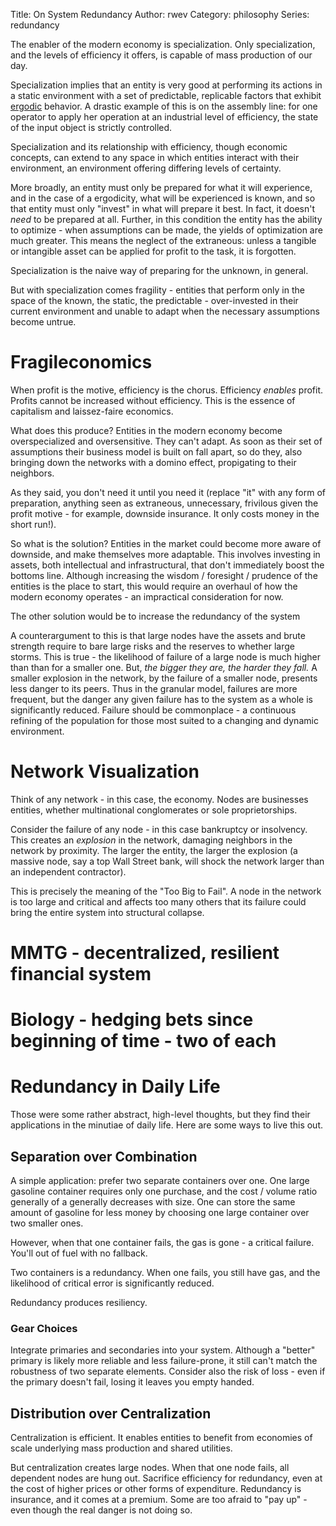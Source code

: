 Title: On System Redundancy
Author: rwev
Category: philosophy
Series: redundancy

The enabler of the modern economy is specialization. Only specialization, and the levels of efficiency it offers, is capable of mass production of our day. 

Specialization implies that an entity is very good at performing its actions in a static environment with a set of predictable, replicable factors that exhibit [ergodic](https://en.wikipedia.org/wiki/Ergodicity) behavior. A drastic example of this is on the assembly line: for one operator to apply her operation at an industrial level of efficiency, the state of the input object is strictly controlled.

Specialization and its relationship with efficiency, though economic concepts, can extend to any space in which entities interact with their environment, an environment offering differing levels of certainty. 

More broadly, an entity must only be prepared for what it will experience, and in the case of a ergodicity, what will be experienced is known, and so that entity must only "invest" in what will prepare it best. In fact, it doesn't _need_ to be prepared at all. Further, in this condition the entity has the ability to optimize - when assumptions can be made, the yields of optimization are much greater. This means the neglect of the extraneous: unless a tangible or intangible asset can be applied for profit to the task, it is forgotten. 

Specialization is the naive way of preparing for the unknown, in general.  

But with specialization comes fragility - entities that perform only in the space of the known, the static, the predictable - over-invested in their current environment and unable to adapt when the necessary assumptions become untrue. 

# Fragileconomics 
When profit is the motive, efficiency is the chorus. Efficiency _enables_ profit. Profits cannot be increased without efficiency. This is the essence of capitalism and laissez-faire economics. 

What does this produce? Entities in the modern economy become overspecialized and oversensitive. They can't adapt. As soon as their set of assumptions their business model is built on fall apart, so do they, also bringing down the networks with a domino effect, propigating to their neighbors. 

As they said, you don't need it until you need it (replace "it" with any form of preparation, anything seen as extraneous, unnecessary, frivilous given the profit motive - for example, downside insurance. It only costs money in the short run!).

So what is the solution? Entities in the market could become more aware of downside, and make themselves more adaptable. This involves investing in assets, both intellectual and infrastructural, that don't immediately boost the bottoms line. Although increasing the wisdom / foresight / prudence of the entities is the place to start, this would require an overhaul of how the modern economy operates - an impractical consideration for now. 

The other solution would be to increase the redundancy of the system

A counterargument to this is that large nodes have the assets and brute strength require to bare large risks and the reserves to whether large storms. This is true - the likelihood of failure of a large node is much higher than than for a smaller one. But, _the bigger they are, the harder they fall._ A smaller explosion in the network, by the failure of a smaller node, presents less danger to its peers. Thus in the granular model, failures are more frequent, but the danger any given failure has to the system as a whole is significantly reduced. Failure should be commonplace - a continuous refining of the population for those most suited to a changing and dynamic environment. 


# Network Visualization
Think of any network - in this case, the economy. Nodes are businesses entities, whether multinational conglomerates or sole proprietorships. 

Consider the failure of any node - in this case bankruptcy or insolvency. This creates an _explosion_ in the network, damaging neighbors in the network by proximity. The larger the entity, the larger the explosion (a massive node, say a top Wall Street bank, will shock the network larger than an independent contractor).

This is precisely the meaning of the "Too Big to Fail". A node in the network is too large and critical and affects too many others that its failure could bring the entire system into structural collapse. 

# MMTG - decentralized, resilient financial system

# Biology - hedging bets since beginning of time - two of each




# Redundancy in Daily Life
Those were some rather abstract, high-level thoughts, but they find their applications in the minutiae of daily life. Here are some ways to live this out. 

## Separation over Combination
A simple application: prefer two separate containers over one. One large gasoline container requires only one purchase, and the cost / volume ratio generally of a generally decreases with size. One can store the same amount of gasoline for less money by choosing one large container over two smaller ones. 

However, when that one container fails, the gas is gone - a critical failure. You'll out of fuel with no fallback.

Two containers is a redundancy. When one fails, you still have gas, and the likelihood of critical error is significantly reduced.

Redundancy produces resiliency.

### Gear Choices
Integrate primaries and secondaries into your system. Although a "better" primary is likely more reliable and less failure-prone, it still can't match the robustness of two separate elements. Consider also the risk of loss - even if the primary doesn't fail, losing it leaves you empty handed. 

## Distribution over Centralization
Centralization is efficient. It enables entities to benefit from economies of scale underlying mass production and shared utilities. 

But centralization creates large nodes. When that one node fails, all dependent nodes are hung out. Sacrifice efficiency for redundancy, even at the cost of higher prices or other forms of expenditure. Redundancy is insurance, and it comes at a premium. Some are too afraid to "pay up" - even though the real danger is not doing so. 






